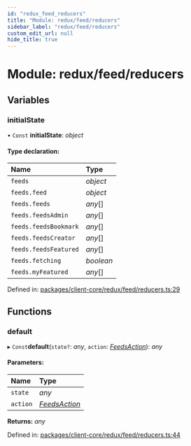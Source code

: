 ```yaml
---
id: "redux_feed_reducers"
title: "Module: redux/feed/reducers"
sidebar_label: "redux/feed/reducers"
custom_edit_url: null
hide_title: true
---
```


# Module: redux/feed/reducers

## Variables

### initialState

• `Const` **initialState**: *object*

#### Type declaration:

Name | Type |
:------ | :------ |
`feeds` | *object* |
`feeds.feed` | *object* |
`feeds.feeds` | *any*[] |
`feeds.feedsAdmin` | *any*[] |
`feeds.feedsBookmark` | *any*[] |
`feeds.feedsCreator` | *any*[] |
`feeds.feedsFeatured` | *any*[] |
`feeds.fetching` | *boolean* |
`feeds.myFeatured` | *any*[] |

Defined in: [packages/client-core/redux/feed/reducers.ts:29](https://github.com/xr3ngine/xr3ngine/blob/56376a778/packages/client-core/redux/feed/reducers.ts#L29)

## Functions

### default

▸ `Const`**default**(`state?`: *any*, `action`: [*FeedsAction*](redux_feed_actions.md#feedsaction)): *any*

#### Parameters:

Name | Type |
:------ | :------ |
`state` | *any* |
`action` | [*FeedsAction*](redux_feed_actions.md#feedsaction) |

**Returns:** *any*

Defined in: [packages/client-core/redux/feed/reducers.ts:44](https://github.com/xr3ngine/xr3ngine/blob/56376a778/packages/client-core/redux/feed/reducers.ts#L44)
